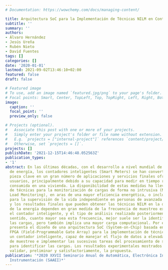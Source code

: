 ```yaml
---
# Documentation: https://wowchemy.com/docs/managing-content/

title: Arquitectura SoC para la Implementación de Técnicas NILM en Contadores Inteligentes
subtitle: ''
summary: ''
authors:
- Álvaro Hernández
- Jesús Ureña
- Rubén Nieto
- David Fuentes
tags: []
categories: []
date: '2020-01-01'
lastmod: 2021-09-02T13:46:10+02:00
featured: false
draft: false

# Featured image
# To use, add an image named `featured.jpg/png` to your page's folder.
# Focal points: Smart, Center, TopLeft, Top, TopRight, Left, Right, BottomLeft, Bottom, BottomRight.
image:
  caption: ''
  focal_point: ''
  preview_only: false

# Projects (optional).
#   Associate this post with one or more of your projects.
#   Simply enter your project's folder or file name without extension.
#   E.g. `projects = ["internal-project"]` references `content/project/deep-learning/index.md`.
#   Otherwise, set `projects = []`.
projects: []
publishDate: '2021-12-15T14:46:48.052563Z'
publication_types:
- '1'
abstract: En las últimas décadas, con el desarrollo a nivel mundial de las redes inteligentes
  de energía, los contadores inteligentes (Smart Meters) se han convertido en una
  pieza clave en un gran número de aplicaciones y servicios finales ofrecidos a los
  usuarios, principalmente debido a su capacidad para medir en tiempo real la energía
  consumida en una vivienda. La disponibilidad de estas medidas ha llevado al desarrollo
  de técnicas para la monitorización de cargas de forma no intrusiva (NILM, Non-Intrusive
  Load Monitoring), en aras de una mayor eficiencia energética, o incluso en aplicaciones
  para la supervisión de la vida independiente en personas de avanzada edad. El rendimiento
  y los resultados finales que pueden obtener las técnicas NILM en la desagregación
  de la energía dependen en gran medida de la frecuencia de muestreo existente en
  el contador inteligente, y el tipo de análisis realizado posteriormente. En este
  sentido, cuanto mayor sea esta frecuencia, mejor suele ser la identificación de
  las cargas, pero también implica una mayor carga computacional. Por ello, este trabajo
  presenta el diseño de una arquitectura SoC (System-on-Chip) basada en un dispositivo
  FPGA (Field-Programmable Gate Array) para la implementación de técnicas NILM en
  un contador inteligente, capaz de manejar el flujo de datos a elevadas frecuencias
  de muestreo e implementar las sucesivas tareas del procesamiento de señal necesarias
  para identificar las cargas. Los resultados experimentales mostrados han permitido
  validar, preliminar y satisfactoriamente, la propuesta.
publication: '*2020 XXVII Seminario Anual de Automática, Electrónica Industrial e
  Instrumentación (SAAEI)*'
---
```

